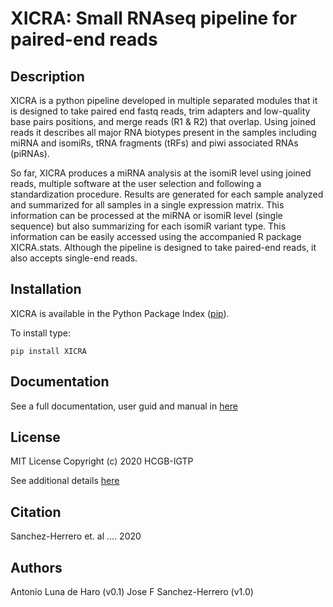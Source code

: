# XICRA: Small RNAseq pipeline for paired-end reads

## Description

XICRA is a python pipeline developed in multiple separated modules that it is designed to take 
paired end fastq reads, trim adapters and low-quality base pairs positions, and merge reads (R1 & R2) 
that overlap. Using joined reads it describes all major RNA biotypes present in the samples including 
miRNA and isomiRs, tRNA fragments (tRFs) and piwi associated RNAs (piRNAs).

So far, XICRA produces a miRNA analysis at the isomiR level using joined reads, multiple software at the 
user selection and following a standardization procedure. Results are generated for each sample analyzed and 
summarized for all samples in a single expression matrix. This information can be processed at the miRNA or 
isomiR level (single sequence) but also summarizing for each isomiR variant type. This information can be 
easily accessed using the accompanied R package XICRA.stats. Although the pipeline is designed to take 
paired-end reads, it also accepts single-end reads.

## Installation

XICRA is available in the Python Package Index ([pip](https://pypi.org/)).

To install type: 

`pip install XICRA`

## Documentation

See a full documentation, user guid and manual in [here](https://readthedocs.org/)

## License 
MIT License
Copyright (c) 2020 HCGB-IGTP

See additional details [here](LICENSE)

## Citation
Sanchez-Herrero et. al .... 2020

## Authors
Antonio Luna de Haro (v0.1)
Jose F Sanchez-Herrero (v1.0)	
